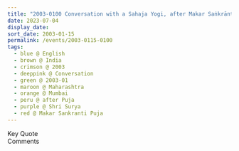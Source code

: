 ```yaml
---
title: "2003-0100 Conversation with a Sahaja Yogi, after Makar Saṅkrānti Pūjā, Mumbai, Maharashtra, India"
date: 2023-07-04
display_date: 
sort_date: 2003-01-15
permalink: /events/2003-0115-0100
tags:
  - blue @ English
  - brown @ India
  - crimson @ 2003
  - deeppink @ Conversation
  - green @ 2003-01
  - maroon @ Maharashtra
  - orange @ Mumbai
  - peru @ after Puja
  - purple @ Shri Surya
  - red @ Makar Sankranti Puja
---
```


<wave-list>
  <list-title color="green" width="75">Key Quote</list-title>
  <list-item color="BlanchedAlmond"  width="200"></list-item>
  <list-item color="Lavender"></list-item>
  <list-item color="BlanchedAlmond"></list-item>
</wave-list>

<br>

<wave-list>
  <list-title color="green" width="75">Comments</list-title>
  <list-item color="BlanchedAlmond"  width="200"></list-item>
  <list-item color="Lavender"></list-item>
  <list-item color="BlanchedAlmond"></list-item>
</wave-list>